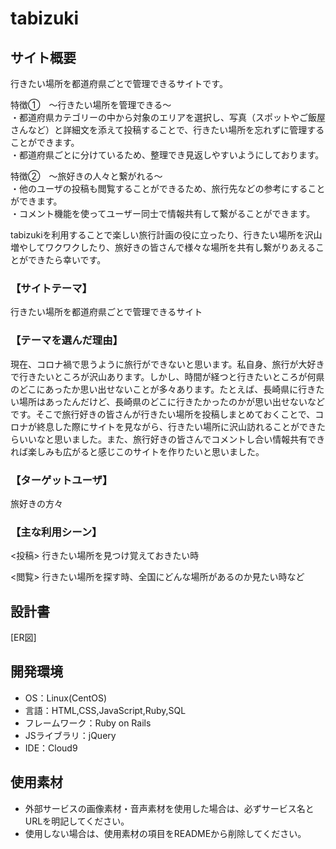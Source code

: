 # tabizuki
## サイト概要
行きたい場所を都道府県ごとで管理できるサイトです。

特徴①　〜行きたい場所を管理できる〜  
・都道府県カテゴリーの中から対象のエリアを選択し、写真（スポットやご飯屋さんなど）と詳細文を添えて投稿することで、行きたい場所を忘れずに管理することができます。  
・都道府県ごとに分けているため、整理でき見返しやすいようにしております。  

特徴②　〜旅好きの人々と繋がれる〜  
・他のユーザの投稿も閲覧することができるため、旅行先などの参考にすることができます。  
・コメント機能を使ってユーザー同士で情報共有して繋がることができます。

tabizukiを利用することで楽しい旅行計画の役に立ったり、行きたい場所を沢山増やしてワクワクしたり、旅好きの皆さんで様々な場所を共有し繋がりあえることができたら幸いです。  

### 【サイトテーマ】
行きたい場所を都道府県ごとで管理できるサイト

### 【テーマを選んだ理由】
現在、コロナ禍で思うように旅行ができないと思います。私自身、旅行が大好きで行きたいところが沢山あります。しかし、時間が経つと行きたいところが何県のどこにあったか思い出せないことが多々あります。たとえば、長崎県に行きたい場所はあったんだけど、長崎県のどこに行きたかったのかが思い出せないなどです。そこで旅行好きの皆さんが行きたい場所を投稿しまとめておくことで、コロナが終息した際にサイトを見ながら、行きたい場所に沢山訪れることができたらいいなと思いました。また、旅行好きの皆さんでコメントし合い情報共有できれば楽しみも広がると感じこのサイトを作りたいと思いました。

### 【ターゲットユーザ】
旅好きの方々
### 【主な利用シーン】
<投稿>
行きたい場所を見つけ覚えておきたい時

<閲覧>
行きたい場所を探す時、全国にどんな場所があるのか見たい時など


## 設計書
[ER図]

## 開発環境
- OS：Linux(CentOS)
- 言語：HTML,CSS,JavaScript,Ruby,SQL
- フレームワーク：Ruby on Rails
- JSライブラリ：jQuery
- IDE：Cloud9

## 使用素材
- 外部サービスの画像素材・音声素材を使用した場合は、必ずサービス名とURLを明記してください。
- 使用しない場合は、使用素材の項目をREADMEから削除してください。